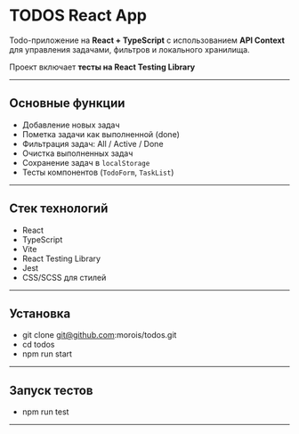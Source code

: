 # TODOS React App

Todo-приложение на **React + TypeScript** с использованием **API Context** для управления задачами, фильтров и локального хранилища.

Проект включает **тесты на React Testing Library**

---

## Основные функции

- Добавление новых задач
- Пометка задачи как выполненной (done)
- Фильтрация задач: All / Active / Done
- Очистка выполненных задач
- Сохранение задач в `localStorage`
- Тесты компонентов (`TodoForm`, `TaskList`)

---

## Стек технологий

- React
- TypeScript
- Vite
- React Testing Library
- Jest
- CSS/SCSS для стилей

---

## Установка

- git clone git@github.com:morois/todos.git
- cd todos
- npm run start

---

## Запуск тестов

- npm run test

---
